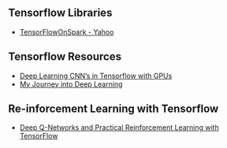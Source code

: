 ## Tensorflow Libraries ##
 - [TensorFlowOnSpark  - Yahoo](https://github.com/yahoo/TensorFlowOnSpark)


## Tensorflow Resources ##
 - [Deep Learning CNN’s in Tensorflow with GPUs](https://hackernoon.com/deep-learning-cnns-in-tensorflow-with-gpus-cba6efe0acc2)
 - [My Journey into Deep Learning](https://hackernoon.com/my-journey-into-deep-learning-9104057a642f)


## Re-inforcement Learning with Tensorflow ##
 - [Deep Q-Networks and Practical Reinforcement Learning with TensorFlow](https://medium.com/@Altoros/deep-q-networks-and-practical-reinforcement-learning-with-tensorflow-fb2874763223)
